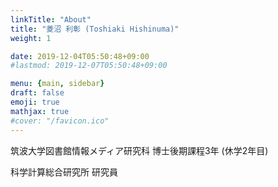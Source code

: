 ```yaml
---
linkTitle: "About"
title: "菱沼 利彰 (Toshiaki Hishinuma)"
weight: 1

date: 2019-12-04T05:50:48+09:00
#lastmod: 2019-12-07T05:50:48+09:00

menu: {main, sidebar}
draft: false
emoji: true
mathjax: true
#cover: "/favicon.ico"
---
```


筑波大学図書館情報メディア研究科 博士後期課程3年 (休学2年目)

科学計算総合研究所 研究員

